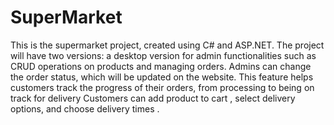 # SuperMarket
This is the supermarket project, created using C# and ASP.NET.
The project will have two versions: a desktop version for admin functionalities such as CRUD operations on products and managing orders. 
Admins can change the order status, which will be updated on the website.
This feature helps customers track the progress of their orders, from processing to being on track for delivery
Customers can add product to cart , select delivery options, and choose delivery times .
